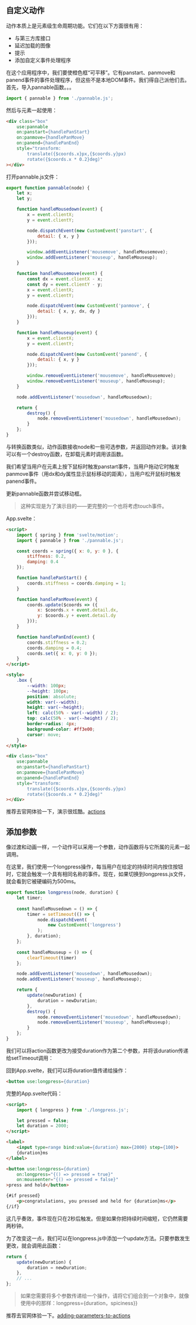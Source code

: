 ## 自定义动作

动作本质上是元素级生命周期功能。它们在以下方面很有用：

- 与第三方库接口
- 延迟加载的图像
- 提示
- 添加自定义事件处理程序

在这个应用程序中，我们要使橙色框“可平移”。它有panstart、panmove和panend事件的事件处理程序，但这些不是本地DOM事件。我们得自己派他们去。首先，导入pannable函数。。。

```javascript
import { pannable } from './pannable.js';
```

然后与元素一起使用：

```html
<div class="box"
	use:pannable
	on:panstart={handlePanStart}
	on:panmove={handlePanMove}
	on:panend={handlePanEnd}
	style="transform:
		translate({$coords.x}px,{$coords.y}px)
		rotate({$coords.x * 0.2}deg)"
></div>
```

打开pannable.js文件：

```javascript
export function pannable(node) {
	let x;
	let y;

	function handleMousedown(event) {
		x = event.clientX;
		y = event.clientY;

		node.dispatchEvent(new CustomEvent('panstart', {
			detail: { x, y }
		}));

		window.addEventListener('mousemove', handleMousemove);
		window.addEventListener('mouseup', handleMouseup);
	}

	function handleMousemove(event) {
		const dx = event.clientX - x;
		const dy = event.clientY - y;
		x = event.clientX;
		y = event.clientY;

		node.dispatchEvent(new CustomEvent('panmove', {
			detail: { x, y, dx, dy }
		}));
	}

	function handleMouseup(event) {
		x = event.clientX;
		y = event.clientY;

		node.dispatchEvent(new CustomEvent('panend', {
			detail: { x, y }
		}));

		window.removeEventListener('mousemove', handleMousemove);
		window.removeEventListener('mouseup', handleMouseup);
	}

	node.addEventListener('mousedown', handleMousedown);

	return {
		destroy() {
			node.removeEventListener('mousedown', handleMousedown);
		}
	};
}
```

与转换函数类似，动作函数接收node和一些可选参数，并返回动作对象。该对象可以有一个destroy函数，在卸载元素时调用该函数。

我们希望当用户在元素上按下鼠标时触发panstart事件，当用户拖动它时触发panmove事件（用dx和dy属性显示鼠标移动的距离），当用户松开鼠标时触发panend事件。

更新pannable函数并尝试移动框。

> 这种实现是为了演示目的——更完整的一个也将考虑touch事件。

App.svelte：

```html
<script>
	import { spring } from 'svelte/motion';
	import { pannable } from './pannable.js';

	const coords = spring({ x: 0, y: 0 }, {
		stiffness: 0.2,
		damping: 0.4
	});

	function handlePanStart() {
		coords.stiffness = coords.damping = 1;
	}

	function handlePanMove(event) {
		coords.update($coords => ({
			x: $coords.x + event.detail.dx,
			y: $coords.y + event.detail.dy
		}));
	}

	function handlePanEnd(event) {
		coords.stiffness = 0.2;
		coords.damping = 0.4;
		coords.set({ x: 0, y: 0 });
	}
</script>

<style>
	.box {
		--width: 100px;
		--height: 100px;
		position: absolute;
		width: var(--width);
		height: var(--height);
		left: calc(50% - var(--width) / 2);
		top: calc(50% - var(--height) / 2);
		border-radius: 4px;
		background-color: #ff3e00;
		cursor: move;
	}
</style>

<div class="box"
	use:pannable
	on:panstart={handlePanStart}
	on:panmove={handlePanMove}
	on:panend={handlePanEnd}
	style="transform:
		translate({$coords.x}px,{$coords.y}px)
		rotate({$coords.x * 0.2}deg)"
></div>
```

推荐去官网体验一下，演示很炫酷。[actions](https://svelte.dev/tutorial/actions)

## 添加参数

像过渡和动画一样，一个动作可以采用一个参数，动作函数将与它所属的元素一起调用。

在这里，我们使用一个longpress操作，每当用户在给定的持续时间内按住按钮时，它就会触发一个具有相同名称的事件。现在，如果切换到longpress.js文件，就会看到它被硬编码为500ms。

```javascript
export function longpress(node, duration) {
	let timer;
	
	const handleMousedown = () => {
		timer = setTimeout(() => {
			node.dispatchEvent(
				new CustomEvent('longpress')
			);
		}, duration);
	};
	
	const handleMouseup = () => {
		clearTimeout(timer)
	};

	node.addEventListener('mousedown', handleMousedown);
	node.addEventListener('mouseup', handleMouseup);

	return {
		update(newDuration) {
			duration = newDuration;
		},
		destroy() {
			node.removeEventListener('mousedown', handleMousedown);
			node.removeEventListener('mouseup', handleMouseup);
		}
	};
}
```

我们可以将action函数更改为接受duration作为第二个参数，并将该duration传递给setTimeout调用：

回到App.svelte，我们可以将duration值传递给操作：

```html
<button use:longpress={duration}
```

完整的App.svelte代码：

```html
<script>
	import { longpress } from './longpress.js';

	let pressed = false;
	let duration = 2000;
</script>

<label>
	<input type=range bind:value={duration} max={2000} step={100}>
	{duration}ms
</label>

<button use:longpress={duration}
	on:longpress="{() => pressed = true}"
	on:mouseenter="{() => pressed = false}"
>press and hold</button>

{#if pressed}
	<p>congratulations, you pressed and held for {duration}ms</p>
{/if}
```

这几乎奏效，事件现在只在2秒后触发。但是如果你把持续时间缩短，它仍然需要两秒钟。

为了改变这一点，我们可以在longpress.js中添加一个update方法。只要参数发生更改，就会调用此函数：

```javascript
return {
	update(newDuration) {
		duration = newDuration;
	},
	// ...
};
```

> 如果您需要将多个参数传递给一个操作，请将它们组合到一个对象中，就像使用中的那样：longpress={duration，spiciness}}

推荐去官网体验一下。[adding-parameters-to-actions](https://svelte.dev/tutorial/adding-parameters-to-actions)


